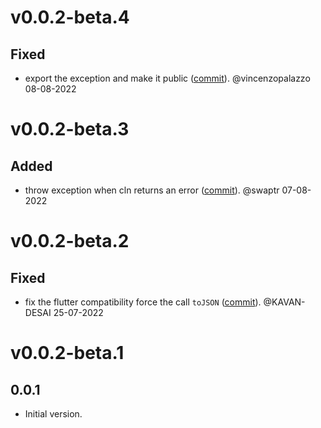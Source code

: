 # v0.0.2-beta.4

## Fixed
- export the exception and make it public ([commit](https://github.com/dart-lightning/lndart.cln/commit/20f84d225a4574b1898dec57a822f6f7201be059)). @vincenzopalazzo 08-08-2022


# v0.0.2-beta.3

## Added
- throw exception when cln returns an error ([commit](https://github.com/dart-lightning/lndart.cln/commit/8d2aaf81a969ef0058af4178864219cbc05c796d)). @swaptr 07-08-2022


# v0.0.2-beta.2

## Fixed
- fix the flutter compatibility force the call `toJSON` ([commit](https://github.com/dart-lightning/lndart.cln/commit/b568b0ecb0258298b1e04b1b3237986fd4b2866c)). @KAVAN-DESAI 25-07-2022


# v0.0.2-beta.1


## 0.0.1

- Initial version.
